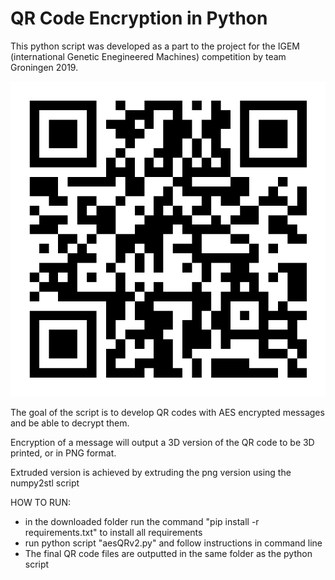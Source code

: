 # QR Code Encryption in Python

This python script was developed as a part to the project for the IGEM (international Genetic Enegineered Machines) competition by team Groningen 2019.

![alt text](https://github.com/M-P-P-C/QR-Code-Encryption/blob/master/Example_QRcode_encrypted.png?raw=true)


The goal of the script is to develop QR codes with AES encrypted messages and be able to decrypt them.

Encryption of a message will output a 3D version of the QR code to be 3D printed, or in PNG format.

Extruded version is achieved by extruding the png version using the numpy2stl script

HOW TO RUN:
- in the downloaded folder run the command "pip install -r requirements.txt" to install all requirements
- run python script "aesQRv2.py" and follow instructions in command line
- The final QR code files are outputted in the same folder as the python script

